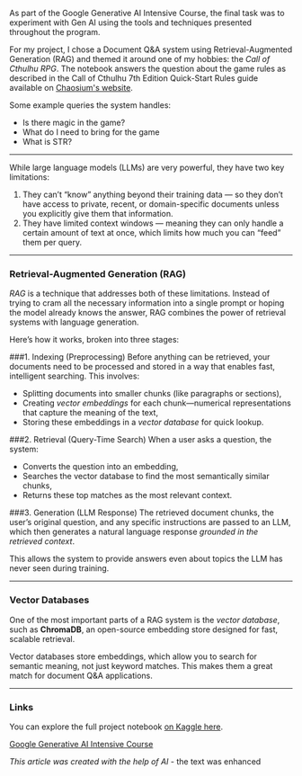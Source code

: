 As part of the Google Generative AI Intensive Course, the final task was to experiment with Gen AI using the tools and techniques presented throughout the program.

For my project, I chose a Document Q&A system using Retrieval-Augmented Generation (RAG) and themed it around one of my hobbies: the *Call of Cthulhu RPG*. The notebook answers the question about the game rules as described in the Call of Cthulhu 7th Edition Quick-Start Rules guide available on [Chaosium's website](https://www.chaosium.com/content/FreePDFs/CoC/CHA23131%20Call%20of%20Cthulhu%207th%20Edition%20Quick-Start%20Rules.pdf?srsltid=AfmBOooV65qRFBnJ-pYV7s86zOziehQukLg41ZcY5zmsB6gP2Jt-PCS1). 

Some example queries the system handles:

- Is there magic in the game?
- What do I need to bring for the game
- What is STR?

---

While large language models (LLMs) are very powerful, they have two key limitations:

1. They can’t “know” anything beyond their training data — so they don’t have access to private, recent, or domain-specific documents unless you explicitly give them that information.
2. They have limited context windows — meaning they can only handle a certain amount of text at once, which limits how much you can “feed” them per query.

---

### Retrieval-Augmented Generation (RAG)

*RAG* is a technique that addresses both of these limitations. Instead of trying to cram all the necessary information into a single prompt or hoping the model already knows the answer, RAG combines the power of retrieval systems with language generation.

Here’s how it works, broken into three stages:

###1. Indexing (Preprocessing)
Before anything can be retrieved, your documents need to be processed and stored in a way that enables fast, intelligent searching. This involves:

- Splitting documents into smaller chunks (like paragraphs or sections),
- Creating *vector embeddings* for each chunk—numerical representations that capture the meaning of the text,
- Storing these embeddings in a *vector database* for quick lookup.

###2. Retrieval (Query-Time Search)
When a user asks a question, the system:

- Converts the question into an embedding,
- Searches the vector database to find the most semantically similar chunks,
- Returns these top matches as the most relevant context.

###3. Generation (LLM Response)
The retrieved document chunks, the user’s original question, and any specific instructions are passed to an LLM, which then generates a natural language response *grounded in the retrieved context*.

This allows the system to provide answers even about topics the LLM has never seen during training.

---

### Vector Databases

One of the most important parts of a RAG system is the *vector database*, such as **ChromaDB**, an open-source embedding store designed for fast, scalable retrieval.

Vector databases store embeddings, which allow you to search for semantic meaning, not just keyword matches. This makes them a great match for document Q&A applications.

---

### Links

You can explore the full project notebook [on Kaggle here](https://www.kaggle.com/code/daryashirokova/call-of-cthulhu-rules-explainer/notebook).

[Google Generative AI Intensive Course](https://rsvp.withgoogle.com/events/google-generative-ai-intensive)

*This article was created with the help of AI* - the text was enhanced
